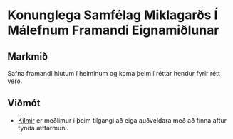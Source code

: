 # Konunglega Samfélag Miklagarðs Í Málefnum Framandi Eignamiðlunar

## Markmið
Safna framandi hlutum í heiminum og koma þeim í réttar hendur fyrir rétt verð.

## Viðmót
- [Kilmir](/players/bussurnar/kilmir_salaris.md) er meðlimur í þeim tilgangi að 
  eiga auðveldara með að finna aftur týnda ættarmuni.
